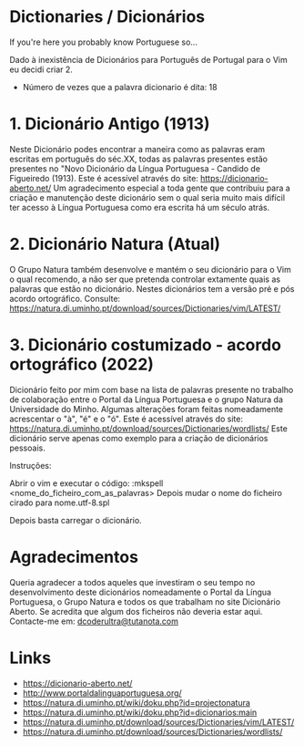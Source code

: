 # Dictionaries / Dicionários
If you're here you probably know Portuguese so... 

Dado à inexistência de Dicionários para Português de Portugal para o Vim eu decidi criar 2.
- Número de vezes que a palavra dicionario é dita: 18

# 1. Dicionário Antigo (1913) 
Neste Dicionário podes encontrar a maneira como as palavras eram escritas em português do séc.XX, todas 
as palavras presentes estão presentes no "Novo Dicionário da Língua Portuguesa - Candido de Figueiredo (1913).
Este é acessível através do site: https://dicionario-aberto.net/
Um agradecimento especial a toda gente que contribuiu para a criação e manutenção deste dicionário sem o
qual seria muito mais difícil ter acesso à Língua Portuguesa como era escrita há um século atrás.

# 2. Dicionário Natura (Atual) 
O Grupo Natura também desenvolve e mantém o seu dicionário para o Vim o qual recomendo, a não ser que pretenda controlar 
extamente quais as palavras que estão no dicionário. Nestes dicionários tem a versão pré e pós acordo ortográfico.
Consulte: https://natura.di.uminho.pt/download/sources/Dictionaries/vim/LATEST/

# 3. Dicionário costumizado - acordo ortográfico (2022)
Dicionário feito por mim com base na lista de palavras presente no trabalho de colaboração entre o Portal da 
Língua Portuguesa e o grupo Natura da Universidade do Minho.
Algumas alterações foram feitas nomeadamente acrescentar o "à", "é" e o "ó". 
Este é acessível através do site: https://natura.di.uminho.pt/download/sources/Dictionaries/wordlists/
Este dicionário serve apenas como exemplo para a criação de dicionários pessoais.

Instruções:

Abrir o vim  e executar o código:
    :mkspell <nome_do_ficheiro_com_as_palavras>
Depois mudar o nome do ficheiro cirado para 
    nome.utf-8.spl

Depois basta carregar o dicionário.

# Agradecimentos

Queria agradecer a todos aqueles que investiram o seu tempo no desenvolvimento deste dicionários
nomeadamente o Portal da Língua Portuguesa, o Grupo Natura e todos os que trabalham no site Dicionário Aberto. 
Se acredita que algum dos ficheiros não deveria estar aqui.
Contacte-me em: dcoderultra@tutanota.com

# Links
- https://dicionario-aberto.net/
- http://www.portaldalinguaportuguesa.org/
- https://natura.di.uminho.pt/wiki/doku.php?id=projectonatura
- https://natura.di.uminho.pt/wiki/doku.php?id=dicionarios:main
- https://natura.di.uminho.pt/download/sources/Dictionaries/vim/LATEST/
- https://natura.di.uminho.pt/download/sources/Dictionaries/wordlists/